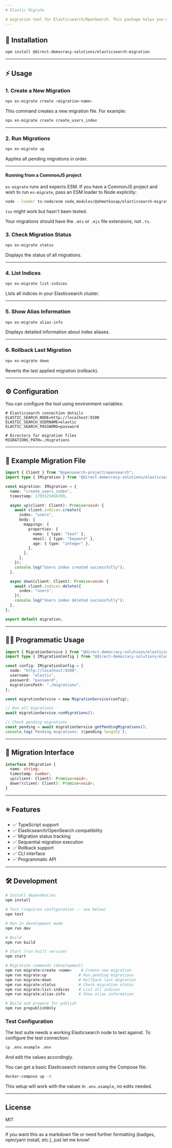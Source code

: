 ```yaml
---
# Elastic Migrate

A migration tool for Elasticsearch/OpenSearch. This package helps you manage your Elasticsearch indices and mappings with ease.
---
```


## 🚀 Installation

```bash
npm install @direct-democracy-solutions/elasticsearch-migration
```

---

## ⚡️ Usage

### 1. Create a New Migration

```bash
npx es-migrate create <migration-name>
```

This command creates a new migration file. For example:

```bash
npx es-migrate create create_users_index
```

---

### 2. Run Migrations

```bash
npx es-migrate up
```

Applies all pending migrations in order.

---

#### Running from a CommonJS project

`es-migrate` runs and expects ESM. If you have a CommonJS project and
wish to run `es-migrate`, pass an ESM loader to Node explicitly:

```bash
node --loader ts-node/esm node_modules/@ahmetkasap/elasticsearch-migration/dist/cli.js
```

`tsx` might work but hasn't been tested.

Your migrations should have the `.mts` or `.mjs` file extensions, not `.ts`.

### 3. Check Migration Status

```bash
npx es-migrate status
```

Displays the status of all migrations.

---

### 4. List Indices

```bash
npx es-migrate list-indices
```

Lists all indices in your Elasticsearch cluster.

---

### 5. Show Alias Information

```bash
npx es-migrate alias-info
```

Displays detailed information about index aliases.

---

### 6. Rollback Last Migration

```bash
npx es-migrate down
```

Reverts the last applied migration (rollback).

---

## ⚙️ Configuration

You can configure the tool using environment variables:

```env
# Elasticsearch connection details
ELASTIC_SEARCH_NODE=http://localhost:9200
ELASTIC_SEARCH_USERNAME=elastic
ELASTIC_SEARCH_PASSWORD=password

# Directory for migration files
MIGRATIONS_PATH=./migrations
```

---

## 📝 Example Migration File

```typescript
import { Client } from "@opensearch-project/opensearch";
import type { IMigration } from "@direct-democracy-solutions/elasticsearch-migration";

const migration: IMigration = {
  name: "create_users_index",
  timestamp: 1703123456789,

  async up(client: Client): Promise<void> {
    await client.indices.create({
      index: "users",
      body: {
        mappings: {
          properties: {
            name: { type: "text" },
            email: { type: "keyword" },
            age: { type: "integer" },
          },
        },
      },
    });
    console.log("Users index created successfully");
  },

  async down(client: Client): Promise<void> {
    await client.indices.delete({
      index: "users",
    });
    console.log("Users index deleted successfully");
  },
};

export default migration;
```

---

## 🧑‍💻 Programmatic Usage

```typescript
import { MigrationService } from "@direct-democracy-solutions/elasticsearch-migration";
import type { IMigrationConfig } from "@direct-democracy-solutions/elasticsearch-migration";

const config: IMigrationConfig = {
  node: "http://localhost:9200",
  username: "elastic",
  password: "password",
  migrationsPath: "./migrations",
};

const migrationService = new MigrationService(config);

// Run all migrations
await migrationService.runMigrations();

// Check pending migrations
const pending = await migrationService.getPendingMigrations();
console.log(`Pending migrations: ${pending.length}`);
```

---

## 🧩 Migration Interface

```typescript
interface IMigration {
  name: string;
  timestamp: number;
  up(client: Client): Promise<void>;
  down?(client: Client): Promise<void>;
}
```

---

## ⭐️ Features

- ✅ TypeScript support
- ✅ Elasticsearch/OpenSearch compatibility
- ✅ Migration status tracking
- ✅ Sequential migration execution
- ✅ Rollback support
- ✅ CLI interface
- ✅ Programmatic API

---

## 🛠 Development

```bash
# Install dependencies
npm install

# Test (requires configuration -- see below)
npm test

# Run in development mode
npm run dev

# Build
npm run build

# Start (run built version)
npm start

# Migration commands (development)
npm run migrate:create <name>    # Create new migration
npm run migrate:up              # Run pending migrations
npm run migrate:down            # Rollback last migration
npm run migrate:status          # Check migration status
npm run migrate:list-indices    # List all indices
npm run migrate:alias-info      # Show alias information

# Build and prepare for publish
npm run prepublishOnly
```

### Test Configuration

The test suite needs a working Elasticsearch node to test against. To
configure the test connection:

```bash
cp .env.example .env
```

And edit the values accordingly.

You can get a basic Elasticsearch instance using the Compose file:

```bash
docker-compose up -d
```

This setup will work with the values in `.env.example`, no edits needed.

---

## License

MIT

---

If you want this as a markdown file or need further formatting (badges, npm/yarn install, etc.), just let me know!
